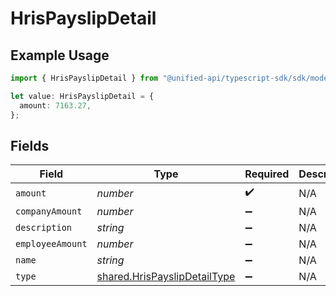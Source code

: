 # HrisPayslipDetail

## Example Usage

```typescript
import { HrisPayslipDetail } from "@unified-api/typescript-sdk/sdk/models/shared";

let value: HrisPayslipDetail = {
  amount: 7163.27,
};
```

## Fields

| Field                                                                               | Type                                                                                | Required                                                                            | Description                                                                         |
| ----------------------------------------------------------------------------------- | ----------------------------------------------------------------------------------- | ----------------------------------------------------------------------------------- | ----------------------------------------------------------------------------------- |
| `amount`                                                                            | *number*                                                                            | :heavy_check_mark:                                                                  | N/A                                                                                 |
| `companyAmount`                                                                     | *number*                                                                            | :heavy_minus_sign:                                                                  | N/A                                                                                 |
| `description`                                                                       | *string*                                                                            | :heavy_minus_sign:                                                                  | N/A                                                                                 |
| `employeeAmount`                                                                    | *number*                                                                            | :heavy_minus_sign:                                                                  | N/A                                                                                 |
| `name`                                                                              | *string*                                                                            | :heavy_minus_sign:                                                                  | N/A                                                                                 |
| `type`                                                                              | [shared.HrisPayslipDetailType](../../../sdk/models/shared/hrispayslipdetailtype.md) | :heavy_minus_sign:                                                                  | N/A                                                                                 |